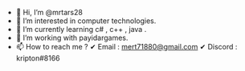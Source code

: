 - 👋 Hi, I’m @mrtars28
- 👀 I’m interested in computer technologies.
- 🌱 I’m currently learning c# , c++ , java .
- 💞️ I’m working with payidargames.
- 📫 How to reach me ?
✔ Email : mert71880@gmail.com
✔ Discord : kripton#8166

